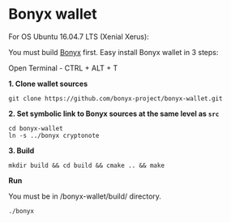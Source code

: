 # Bonyx wallet

For OS Ubuntu 16.04.7 LTS (Xenial Xerus):

You must build [Bonyx](https://github.com/bonyx-project/bonyx/) first. Easy install Bonyx wallet in 3 steps:

Open Terminal - CTRL + ALT + T

**1. Clone wallet sources**

```
git clone https://github.com/bonyx-project/bonyx-wallet.git
```

**2. Set symbolic link to Bonyx sources at the same level as `src`**

```
cd bonyx-wallet
ln -s ../bonyx cryptonote
```

**3. Build**

```
mkdir build && cd build && cmake .. && make
```


**Run**

You must be in /bonyx-wallet/build/ directory.

```
./bonyx
```

